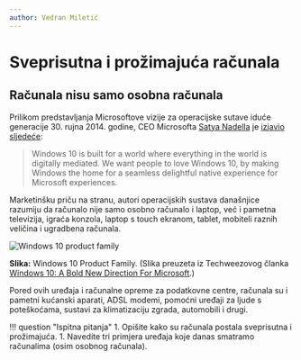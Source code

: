 ```yaml
---
author: Vedran Miletić
---
```


# Sveprisutna i prožimajuća računala

## Računala nisu samo osobna računala

Prilikom predstavljanja Microsoftove vizije za operacijske sutave iduće generacije 30. rujna 2014. godine, CEO Microsofta [Satya Nadella](https://news.microsoft.com/exec/satya-nadella/) je [izjavio sljedeće](https://techweez.com/2015/01/22/microsoft-windows-10/):

> Windows 10 is built for a world where everything in the world is digitally mediated. We want people to love Windows 10, by making Windows the home for a seamless delightful native experience for Microsoft experiences.

Marketinšku priču na stranu, autori operacijskih sustava današnjice razumiju da računalo nije samo osobno računalo i laptop, već i pametna televizija, igraća konzola, laptop s touch ekranom, tablet, mobiteli raznih veličina i ugradbena računala.

![Windows 10 product family](../../../images/windows-10-product-family.jpg)

**Slika:** Windows 10 Product Family. (Slika preuzeta iz Techweezovog članka [Windows 10: A Bold New Direction For Microsoft](https://techweez.com/2015/01/22/microsoft-windows-10/).)

Pored ovih uređaja i računalne opreme za podatkovne centre, računala su i pametni kućanski aparati, ADSL modemi, pomoćni uređaji za ljude s poteškoćama, sustavi za klimatizaciju zgrada, automobili i drugi.

!!! question "Ispitna pitanja"
    1. Opišite kako su računala postala sveprisutna i prožimajuća.
    1. Navedite tri primjera uređaja koje danas smatramo računalima (osim osobnog računala).
